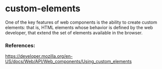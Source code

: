 # custom-elements

One of the key features of web components is the ability to create custom elements: that is, HTML elements whose behavior is defined by the web developer, that extend the set of elements available in the browser.



### References:
https://developer.mozilla.org/en-US/docs/Web/API/Web_components/Using_custom_elements
